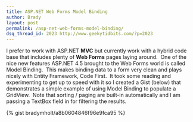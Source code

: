 ```yaml
---
title: ASP.NET Web Forms Model Binding
author: Brady
layout: post
permalink: /asp-net-web-forms-model-binding/
dsq_thread_id: 2023 http://www.geekytidbits.com/?p=2023
---
```


I prefer to work with ASP.NET **MVC** but currently work with a hybrid code base that includes plenty of **Web Forms** pages laying around.  One of the nice new features ASP.NET 4.5 brought to the Web Forms world is called Model Binding.  This makes binding data to a form very clean and plays nicely with Entity Framework, Code First.  It took some reading and experimenting to get up to speed with it so I created a Gist (below) that demonstrates a simple example of using Model Binding to populate a GridView.  Note that sorting / paging are built-in automatically and I am passing a TextBox field in for filtering the results.

{% gist bradymholt/a8b0604846f96e9fca95 %}
